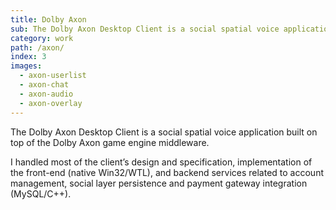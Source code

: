 ```yaml
---
title: Dolby Axon
sub: The Dolby Axon Desktop Client is a social spatial voice application built on top of the Dolby Axon game engine middleware.
category: work
path: /axon/
index: 3
images:
  - axon-userlist
  - axon-chat
  - axon-audio
  - axon-overlay
---
```


The Dolby Axon Desktop Client is a social spatial voice application built on top of the Dolby Axon game engine middleware.

I handled most of the client’s design and specification, implementation of the front-end (native Win32/WTL), and backend services related to account management, social layer persistence and payment gateway integration (MySQL/C++).
